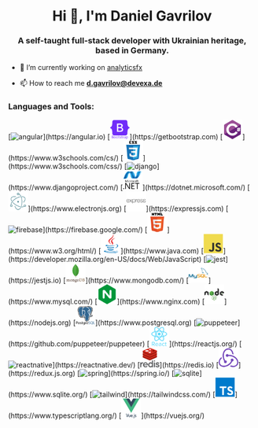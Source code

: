 <h1 align="center">Hi 👋, I'm Daniel Gavrilov</h1>
<h3 align="center">A self-taught full-stack developer with Ukrainian heritage, based in Germany.</h3>

- 🔭 I’m currently working on [analyticsfx](https://analytics-fx.com)

- 📫 How to reach me **d.gavrilov@devexa.de**

<h3 align="left">Languages and Tools:</h3>
<p align="left">
  [<img alt="angular" width="40px" src="https://angular.io/assets/images/logos/angular/angular.svg" />](https://angular.io)
  [<img alt="bootstrap" width="40px" src="https://raw.githubusercontent.com/devicons/devicon/master/icons/bootstrap/bootstrap-plain-wordmark.svg" />](https://getbootstrap.com)
  [<img alt="csharp" width="40px" src="https://raw.githubusercontent.com/devicons/devicon/master/icons/csharp/csharp-original.svg" />](https://www.w3schools.com/cs/)
  [<img alt="css3" width="40px" src="https://raw.githubusercontent.com/devicons/devicon/master/icons/css3/css3-original-wordmark.svg" />](https://www.w3schools.com/css/)
  [<img alt="django" width="40px" src="https://cdn.worldvectorlogo.com/logos/django.svg" />](https://www.djangoproject.com/)
  [<img alt="dotnet" width="40px" src="https://raw.githubusercontent.com/devicons/devicon/master/icons/dot-net/dot-net-original-wordmark.svg" />](https://dotnet.microsoft.com/)
  [<img alt="electron" width="40px" src="https://raw.githubusercontent.com/devicons/devicon/master/icons/electron/electron-original.svg" />](https://www.electronjs.org)
  [<img alt="express" width="40px" src="https://raw.githubusercontent.com/devicons/devicon/master/icons/express/express-original-wordmark.svg" />](https://expressjs.com)
  [<img alt="firebase" width="40px" src="https://www.vectorlogo.zone/logos/firebase/firebase-icon.svg" />](https://firebase.google.com/)
  [<img alt="html5" width="40px" src="https://raw.githubusercontent.com/devicons/devicon/master/icons/html5/html5-original-wordmark.svg" />](https://www.w3.org/html/)
  [<img alt="java" width="40px" src="https://raw.githubusercontent.com/devicons/devicon/master/icons/java/java-original.svg" />](https://www.java.com)
  [<img alt="javascript" width="40px" src="https://raw.githubusercontent.com/devicons/devicon/master/icons/javascript/javascript-original.svg" />](https://developer.mozilla.org/en-US/docs/Web/JavaScript)
  [<img alt="jest" width="40px" src="https://www.vectorlogo.zone/logos/jestjsio/jestjsio-icon.svg" />](https://jestjs.io)
  [<img alt="mongodb" width="40px" src="https://raw.githubusercontent.com/devicons/devicon/master/icons/mongodb/mongodb-original-wordmark.svg" />](https://www.mongodb.com/)
  [<img alt="mysql" width="40px" src="https://raw.githubusercontent.com/devicons/devicon/master/icons/mysql/mysql-original-wordmark.svg" />](https://www.mysql.com/)
  [<img alt="nginx" width="40px" src="https://raw.githubusercontent.com/devicons/devicon/master/icons/nginx/nginx-original.svg" />](https://www.nginx.com)
  [<img alt="nodejs" width="40px" src="https://raw.githubusercontent.com/devicons/devicon/master/icons/nodejs/nodejs-original-wordmark.svg" />](https://nodejs.org)
  [<img alt="postgresql" width="40px" src="https://raw.githubusercontent.com/devicons/devicon/master/icons/postgresql/postgresql-original-wordmark.svg" />](https://www.postgresql.org)
  [<img alt="puppeteer" width="40px" src="https://www.vectorlogo.zone/logos/pptrdev/pptrdev-official.svg" />](https://github.com/puppeteer/puppeteer)
  [<img alt="react" width="40px" src="https://raw.githubusercontent.com/devicons/devicon/master/icons/react/react-original-wordmark.svg" />](https://reactjs.org/)
  [<img alt="reactnative" width="40px" src="https://reactnative.dev/img/header_logo.svg" />](https://reactnative.dev/)
  [<img alt="redis" width="40px" src="https://raw.githubusercontent.com/devicons/devicon/master/icons/redis/redis-original-wordmark.svg" />](https://redis.io)
  [<img alt="redux" width="40px" src="https://raw.githubusercontent.com/devicons/devicon/master/icons/redux/redux-original.svg" />](https://redux.js.org)
  [<img alt="spring" width="40px" src="https://www.vectorlogo.zone/logos/springio/springio-icon.svg" />](https://spring.io/)
  [<img alt="sqlite" width="40px" src="https://www.vectorlogo.zone/logos/sqlite/sqlite-icon.svg" />](https://www.sqlite.org/)
  [<img alt="tailwind" width="40px" src="https://www.vectorlogo.zone/logos/tailwindcss/tailwindcss-icon.svg" />](https://tailwindcss.com/)
  [<img alt="typescript" width="40px" src="https://raw.githubusercontent.com/devicons/devicon/master/icons/typescript/typescript-original.svg" />](https://www.typescriptlang.org/)
  [<img alt="vuejs" width="40px" src="https://raw.githubusercontent.com/devicons/devicon/master/icons/vuejs/vuejs-original-wordmark.svg" />](https://vuejs.org/)
</p>
